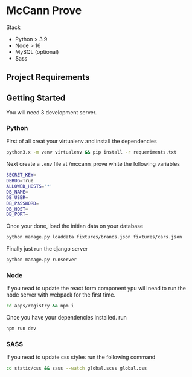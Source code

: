 # McCann Prove
Stack
- Python > 3.9 
- Node > 16
- MySQL (optional)
- Sass

## Project Requirements

## Getting Started
You will need 3 development server.

### Python
First of all creat your virtualenv and install the dependencies

```bash
python3.x -m venv virtualenv && pip install -r requeriments.txt
```

Next create a `.env` file at /mccann_prove white the following variables

```bash 
SECRET_KEY=
DEBUG=True
ALLOWED_HOSTS='*'
DB_NAME=
DB_USER=
DB_PASSWORD=
DB_HOST=
DB_PORT=
```

Once your done, load the initian data on your database

```bash
python manage.py loaddata fixtures/brands.json fixtures/cars.json
```

Finally just run the django server

```bash
python manage.py runserver
```

### Node
If you nead to update the react form component ypu will nead to run the node server with webpack for the first time.

```bash
cd apps/registry && npm i
```

Once you have your dependencies installed. run

```bash
npm run dev
```


### SASS

If you nead to update css styles run the following command

```bash
cd static/css && sass --watch global.scss global.css
```



